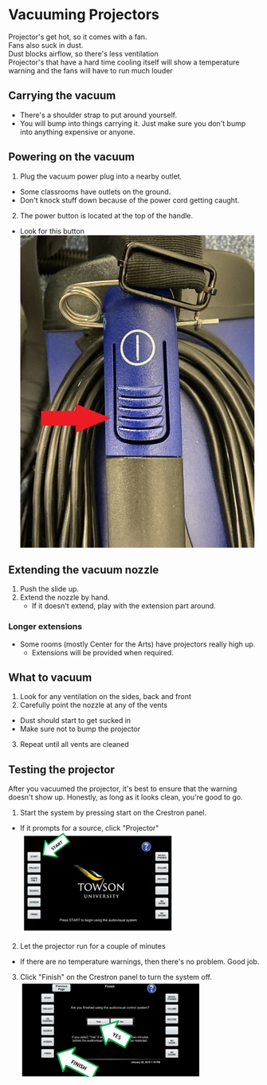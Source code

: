 # Vacuuming Projectors
Projector's get hot, so it comes with a fan.  
Fans also suck in dust.  
Dust blocks airflow, so there's less ventilation  
Projector's that have a hard time cooling itself will show a temperature warning and the fans will have to run much louder 
## Carrying the vacuum
- There's a shoulder strap to put around yourself.
- You will bump into things carrying it. Just make sure you don't bump into anything expensive or anyone.
## Powering on the vacuum
1. Plug the vacuum power plug into a nearby outlet.
  - Some classrooms have outlets on the ground.
  - Don't knock stuff down because of the power cord getting caught.
2. The power button is located at the top of the handle.
  - Look for this button    
  ![](img/power_button.jpg)
## Extending the vacuum nozzle
1. Push the slide up.
2. Extend the nozzle by hand.
   - If it doesn't extend, play with the extension part around.  
### Longer extensions
- Some rooms (mostly Center for the Arts) have projectors really high up. 
  - Extensions will be provided when required.

## What to vacuum
1. Look for any ventilation on the sides, back and front
2. Carefully point the nozzle at any of the vents
  - Dust should start to get sucked in
  - Make sure not to bump the projector
3.	Repeat until all vents are cleaned

## Testing the projector
After you vacuumed the projector, it's best to ensure that the warning doesn't show up. Honestly, as long as it looks clean, you're good to go.

1. Start the system by pressing start on the Crestron panel.
  - If it prompts for a source, click "Projector" 
  ![](img/crestron_on.png)
2. Let the projector run for a couple of minutes
  - If there are no temperature warnings, then there's no problem. Good job.
3. Click "Finish" on the Crestron panel to turn the system off.
  ![](img/crestron_off.png)